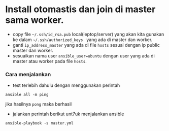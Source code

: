 # Install otomastis dan join di master sama worker.
- copy file `~/.ssh/id_rsa.pub` local(leptop/server) yang akan kita gunakan ke dalam `~/.ssh/authorized_keys ` yang ada di master dan worker.
- ganti `ip_address_master` yang ada di file `hosts` sesuai dengan ip public master dan worker.
- sesuaikan nama user `ansible_user=ubuntu` dengan user yang ada di master atau worker pada file `hosts`.

### Cara menjalankan
- test terlebih dahulu dengan menggunakan perintah
```
ansible all -m ping
```
jika hasilnya `pong` maka berhasil
- jalankan perintah berikut unt7uk menjalankan ansible
```
ansible-playbook -s master.yml  
```
